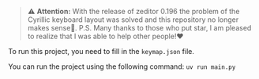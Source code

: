 > ⚠️ **Attention:** With the release of zeditor 0.196 the problem of the Cyrillic keyboard layout was solved and this repository no longer makes sense🎉. P.S. Many thanks to those who put star, I am pleased to realize that I was able to help other people!❤️


To run this project, you need to fill in the `keymap.json` file.

You can run the project using the following command: `uv run main.py`

